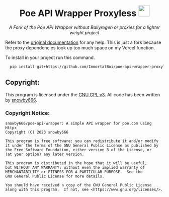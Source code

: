 <div align="center">

<h1>Poe API Wrapper Proxyless <img src="https://psc2.cf2.poecdn.net/favicon.svg" height="35"></h1>

<p><em>A Fork of the Poe API Wrapper without Ballyregen or proxies for a lighter weight project </em></p>
</div>

Refer to the [original documentation](https://github.com/snowby666/poe-api-wrapper/) for any help. This is just a fork because the proxy dependencies took up too much space on my Vercel function. 

To install in your project run this command.
```sh
  pip install git+https://github.com/ImmortalBoi/poe-api-wrapper-proxyless.git#egg=poe_api_wrapper
```



## Copyright:
This program is licensed under the [GNU GPL v3](https://github.com/snowby666/poe-api-wrapper/blob/main/LICENSE). All code has been written by [snowby666](https://github.com/snowby666).

### Copyright Notice:
```
snowby666/poe-api-wrapper: A simple API wrapper for poe.com using Httpx
Copyright (C) 2023 snowby666

This program is free software: you can redistribute it and/or modify
it under the terms of the GNU General Public License as published by
the Free Software Foundation, either version 3 of the License, or
(at your option) any later version.

This program is distributed in the hope that it will be useful,
but WITHOUT ANY WARRANTY; without even the implied warranty of
MERCHANTABILITY or FITNESS FOR A PARTICULAR PURPOSE.  See the
GNU General Public License for more details.

You should have received a copy of the GNU General Public License
along with this program.  If not, see <https://www.gnu.org/licenses/>.
```
